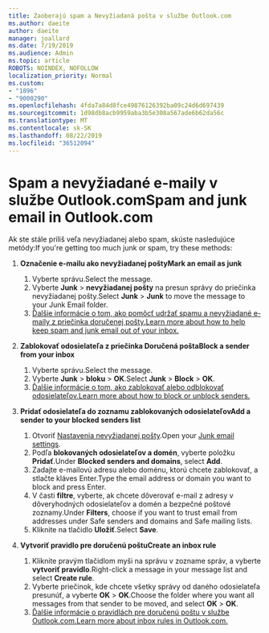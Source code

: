 ```yaml
---
title: Zaoberajú spam a Nevyžiadaná pošta v službe Outlook.com
ms.author: daeite
author: daeite
manager: joallard
ms.date: 7/19/2019
ms.audience: Admin
ms.topic: article
ROBOTS: NOINDEX, NOFOLLOW
localization_priority: Normal
ms.custom:
- "1896"
- "9000290"
ms.openlocfilehash: 4fda7a84d8fce49876126392ba09c24d6d697439
ms.sourcegitcommit: 1d98db8acb9959aba3b5e308a567ade6b62da56c
ms.translationtype: MT
ms.contentlocale: sk-SK
ms.lasthandoff: 08/22/2019
ms.locfileid: "36512094"
---
```

# <a name="spam-and-junk-email-in-outlookcom"></a><span data-ttu-id="6b510-102">Spam a nevyžiadané e-maily v službe Outlook.com</span><span class="sxs-lookup"><span data-stu-id="6b510-102">Spam and junk email in Outlook.com</span></span>

<span data-ttu-id="6b510-103">Ak ste stále príliš veľa nevyžiadanej alebo spam, skúste nasledujúce metódy:</span><span class="sxs-lookup"><span data-stu-id="6b510-103">If you're getting too much junk or spam, try these methods:</span></span>

1. <span data-ttu-id="6b510-104">**Označenie e-mailu ako nevyžiadanej pošty**</span><span class="sxs-lookup"><span data-stu-id="6b510-104">**Mark an email as junk**</span></span>
    1. <span data-ttu-id="6b510-105">Vyberte správu.</span><span class="sxs-lookup"><span data-stu-id="6b510-105">Select the message.</span></span>
    1. <span data-ttu-id="6b510-106">Vyberte **Junk** > **nevyžiadanej pošty** na presun správy do priečinka nevyžiadanej pošty.</span><span class="sxs-lookup"><span data-stu-id="6b510-106">Select **Junk** > **Junk** to move the message to your Junk Email folder.</span></span>
    1. [<span data-ttu-id="6b510-107">Ďalšie informácie o tom, ako pomôcť udržať spamu a nevyžiadané e-maily z priečinka doručenej pošty.</span><span class="sxs-lookup"><span data-stu-id="6b510-107">Learn more about how to help keep spam and junk email out of your inbox.</span></span>](https://support.office.com/article/a3ece97b-82f8-4a5e-9ac3-e92fa6427ae4?wt.mc_id=Office_Outlook_com_Alchemy)

1. <span data-ttu-id="6b510-108">**Zablokovať odosielateľa z priečinka Doručená pošta**</span><span class="sxs-lookup"><span data-stu-id="6b510-108">**Block a sender from your inbox**</span></span>
    1. <span data-ttu-id="6b510-109">Vyberte správu.</span><span class="sxs-lookup"><span data-stu-id="6b510-109">Select the message.</span></span>
    1. <span data-ttu-id="6b510-110">Vyberte **Junk** > **bloku** > **OK**.</span><span class="sxs-lookup"><span data-stu-id="6b510-110">Select **Junk** > **Block** > **OK**.</span></span>
    1. [<span data-ttu-id="6b510-111">Ďalšie informácie o tom, ako zablokovať alebo odblokovať odosielateľov.</span><span class="sxs-lookup"><span data-stu-id="6b510-111">Learn more about how to block or unblock senders.</span></span>](https://support.office.com/article/afba1c94-77bb-4f50-8b85-057cf52f4d5e?wt.mc_id=Office_Outlook_com_Alchemy)

1. <span data-ttu-id="6b510-112">**Pridať odosielateľa do zoznamu zablokovaných odosielateľov**</span><span class="sxs-lookup"><span data-stu-id="6b510-112">**Add a sender to your blocked senders list**</span></span>
    1. <span data-ttu-id="6b510-113">Otvoriť [Nastavenia nevyžiadanej pošty](https://outlook.live.com/mail/options/mail/junkEmail/blockedSendersAndDomainsV2).</span><span class="sxs-lookup"><span data-stu-id="6b510-113">Open your [Junk email settings](https://outlook.live.com/mail/options/mail/junkEmail/blockedSendersAndDomainsV2).</span></span>
    1. <span data-ttu-id="6b510-114">Podľa **blokovaných odosielateľov a domén**, vyberte položku **Pridať**.</span><span class="sxs-lookup"><span data-stu-id="6b510-114">Under **Blocked senders and domains**, select **Add**.</span></span>
    1. <span data-ttu-id="6b510-115">Zadajte e-mailovú adresu alebo doménu, ktorú chcete zablokovať, a stlačte kláves Enter.</span><span class="sxs-lookup"><span data-stu-id="6b510-115">Type the email address or domain you want to block and press Enter.</span></span>
    1. <span data-ttu-id="6b510-116">V časti **filtre**, vyberte, ak chcete dôverovať e-mail z adresy v dôveryhodných odosielateľov a domén a bezpečné poštové zoznamy.</span><span class="sxs-lookup"><span data-stu-id="6b510-116">Under **Filters**, choose if you want to trust email from addresses under Safe senders and domains and Safe mailing lists.</span></span>
    1. <span data-ttu-id="6b510-117">Kliknite na tlačidlo **Uložiť**.</span><span class="sxs-lookup"><span data-stu-id="6b510-117">Select **Save**.</span></span>

1. <span data-ttu-id="6b510-118">**Vytvoriť pravidlo pre doručenú poštu**</span><span class="sxs-lookup"><span data-stu-id="6b510-118">**Create an inbox rule**</span></span>
    1. <span data-ttu-id="6b510-119">Kliknite pravým tlačidlom myši na správu v zozname správ, a vyberte **vytvoriť pravidlo**.</span><span class="sxs-lookup"><span data-stu-id="6b510-119">Right-click a message in your message list and select **Create rule**.</span></span>
    1. <span data-ttu-id="6b510-120">Vyberte priečinok, kde chcete všetky správy od daného odosielateľa presunúť, a vyberte **OK** > **OK**.</span><span class="sxs-lookup"><span data-stu-id="6b510-120">Choose the folder where you want all messages from that sender to be moved, and select **OK** > **OK**.</span></span>
    1. [<span data-ttu-id="6b510-121">Ďalšie informácie o pravidlách pre doručenú poštu v službe Outlook.com.</span><span class="sxs-lookup"><span data-stu-id="6b510-121">Learn more about inbox rules in Outlook.com.</span></span>](https://support.office.com/article/4b094371-a5d7-49bd-8b1b-4e4896a7cc5d?wt.mc_id=Office_Outlook_com_Alchemy)